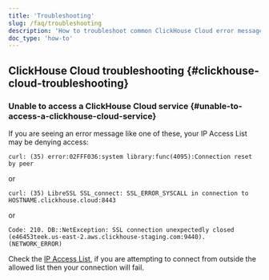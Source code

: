 ```yaml
---
title: 'Troubleshooting'
slug: /faq/troubleshooting
description: 'How to troubleshoot common ClickHouse Cloud error messages.'
doc_type: 'how-to'
---
```


## ClickHouse Cloud troubleshooting {#clickhouse-cloud-troubleshooting}

### Unable to access a ClickHouse Cloud service {#unable-to-access-a-clickhouse-cloud-service}

If you are seeing an error message like one of these, your IP Access List may be denying access:

```response
curl: (35) error:02FFF036:system library:func(4095):Connection reset by peer
```
or
```response
curl: (35) LibreSSL SSL_connect: SSL_ERROR_SYSCALL in connection to HOSTNAME.clickhouse.cloud:8443
```
or
```response
Code: 210. DB::NetException: SSL connection unexpectedly closed (e46453teek.us-east-2.aws.clickhouse-staging.com:9440). (NETWORK_ERROR)
```

Check the [IP Access List](/cloud/security/setting-ip-filters), if you are attempting to connect from outside the allowed list then your connection will fail.
